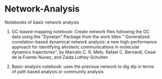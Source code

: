 # Network-Analysis
Notebooks of basic network analysis

1. GC-based-mapping notebook: Create network files following the GC data using the "Dynetan" Package from the work titles " Generalized correlation-based dynamical network analysis: a new high-performance approach for identifying allosteric communications in molecular dynamics trajectories", 
by Marcelo C. R. Melo, Rafael C. Bernardi, Cesar de la Fuente-Nunez, and Zaida Luthey-Schulten

2. Basic-analysis notebook: uses the previous network to dig dip in terms of path based analysis or community analysis
